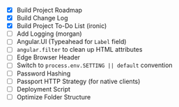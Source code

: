 - [x] Build Project Roadmap
- [x] Build Change Log
- [x] Build Project To-Do List (ironic)
- [ ] Add Logging (morgan)
- [ ] Angular.UI (Typeahead for `Label` field)
- [ ] `angular.filter` to clean up HTML attributes
- [ ] Edge Browser Header
- [ ] Switch to `process.env.SETTING || default` convention
- [ ] Password Hashing
- [ ] Passport HTTP Strategy (for native clients)
- [ ] Deployment Script
- [ ] Optimize Folder Structure
